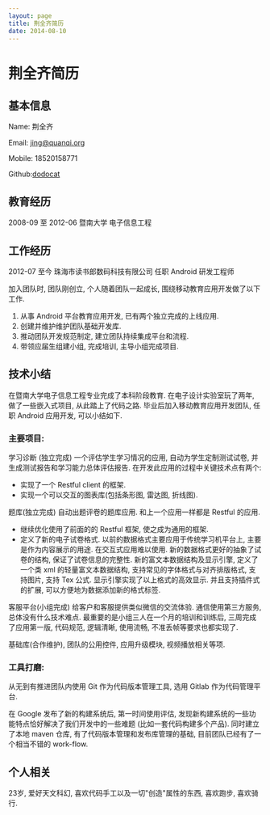 ```yaml
---
layout: page
title: 荆全齐简历
date: 2014-08-10
---
```


# 荆全齐简历

## 基本信息

Name: 荆全齐

Email: jing@quanqi.org

Mobile: 18520158771

Github:[dodocat](https://github.com/dodocat)

## 教育经历

2008-09 至 2012-06 暨南大学 电子信息工程

## 工作经历

2012-07 至今 珠海市读书郎数码科技有限公司 任职 Android 研发工程师

加入团队时, 团队刚创立, 个人随着团队一起成长, 围绕移动教育应用开发做了以下工作.

1. 从事 Android 平台教育应用开发, 已有两个独立完成的上线应用.
2. 创建并维护维护团队基础开发库.
3. 推动团队开发规范制定, 建立团队持续集成平台和流程.
4. 带领应届生组建小组, 完成培训, 主导小组完成项目.

## 技术小结

在暨南大学电子信息工程专业完成了本科阶段教育. 在电子设计实验室玩了两年, 做了一些嵌入式项目, 从此踏上了代码之路.
毕业后加入移动教育应用开发团队, 任职 Android 应用开发, 可以小结如下.

### 主要项目:

学习诊断 (独立完成) 一个评估学生学习情况的应用, 自动为学生定制测试试卷, 并生成测试报告和学习能力总体评估报告.
在开发此应用的过程中关键技术点有两个:

* 实现了一个 Restful client 的框架.
* 实现一个可以交互的图表库(包括条形图, 雷达图, 折线图).

题库(独立完成) 自动出题评卷的题库应用. 和上一个应用一样都是 Restful 的应用.

* 继续优化使用了前面的的 Restful 框架, 使之成为通用的框架.
* 定义了新的电子试卷格式.
以前的数据格式主要应用于传统学习机平台上, 主要是作为内容展示的用途. 在交互式应用难以使用.
新的数据格式更好的抽象了试卷的结构, 保证了试卷信息的完整性.
新的富文本数据结构及显示引擎, 定义了一个类 xml 的轻量富文本数据结构, 支持常见的字体格式与对齐排版格式,
支持图片, 支持 Tex 公式. 显示引擎实现了以上格式的高效显示. 并且支持插件式的扩展, 可以方便地为数据添加新的格式标签.

客服平台(小组完成) 给客户和客服提供类似微信的交流体验. 通信使用第三方服务, 总体没有什么技术难点.
最重要的是小组三人在一个月的培训和训练后, 三周完成了应用第一版, 代码规范, 逻辑清晰,  使用流畅, 不准丢帧等要求也都实现了.

基础库(合作维护), 团队的公用控件, 应用升级模块, 视频播放相关等项.

### 工具打磨:

从无到有推进团队内使用 Git 作为代码版本管理工具, 选用 Gitlab 作为代码管理平台.

在 Google 发布了新的构建系统后, 第一时间使用评估, 发现新构建系统的一些功能特点恰好解决了我们开发中的一些难题
(比如一套代码构建多个产品). 同时建立了本地 maven 仓库, 有了代码版本管理和发布库管理的基础,
目前团队已经有了一个相当不错的 work-flow.

## 个人相关

23岁, 爱好天文科幻, 喜欢代码手工以及一切"创造"属性的东西, 喜欢跑步, 喜欢骑行.
